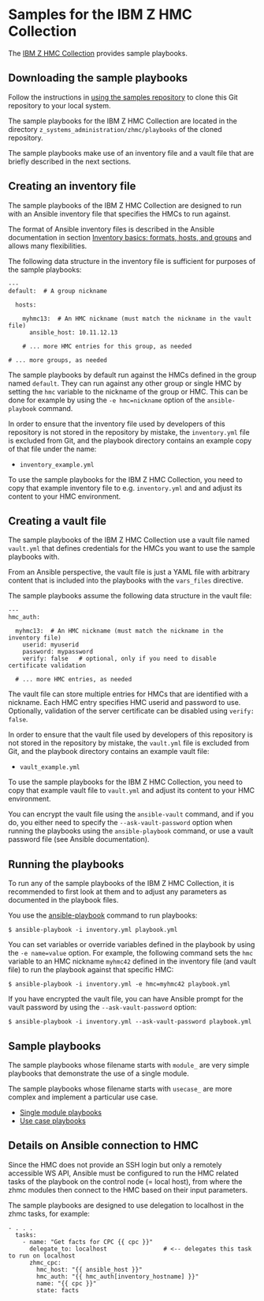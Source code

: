 # Samples for the IBM Z HMC Collection

The [IBM Z HMC Collection](https://github.com/zhmcclient/zhmc-ansible-modules)
provides sample playbooks.

## Downloading the sample playbooks

Follow the instructions in
[using the samples repository](../../meta/samples_repository/README.md)
to clone this Git repository to your local system.

The sample playbooks for the IBM Z HMC Collection are located in the
directory ``z_systems_administration/zhmc/playbooks`` of the cloned repository.

The sample playbooks make use of an inventory file and a vault file that are
briefly described in the next sections.

## Creating an inventory file

The sample playbooks of the IBM Z HMC Collection are designed to run with an
Ansible inventory file that specifies the HMCs to run against.

The format of Ansible inventory files is described in the Ansible documentation
in section
[Inventory basics: formats, hosts, and groups](https://docs.ansible.com/ansible/latest/inventory_guide/intro_inventory.html#inventory-basics-formats-hosts-and-groups) and allows
many flexibilities.

The following data structure in the inventory file is sufficient for purposes
of the sample playbooks:

```
---
default:  # A group nickname

  hosts:

    myhmc13:  # An HMC nickname (must match the nickname in the vault file)
      ansible_host: 10.11.12.13

    # ... more HMC entries for this group, as needed

# ... more groups, as needed
```

The sample playbooks by default run against the HMCs defined in the group named
``default``. They can run against any other group or single HMC by setting the
``hmc`` variable to the nickname of the group or HMC. This can be done for
example by using the ``-e hmc=nickname`` option of the ``ansible-playbook``
command.

In order to ensure that the inventory file used by developers of this repository
is not stored in the repository by mistake, the ``inventory.yml`` file is excluded
from Git, and the playbook directory contains an example copy of that file under
the name:

* ``inventory_example.yml``

To use the sample playbooks for the IBM Z HMC Collection, you need to copy that
example inventory file to e.g. ``inventory.yml`` and and adjust its content to
your HMC environment.

## Creating a vault file

The sample playbooks of the IBM Z HMC Collection use a vault file named
``vault.yml`` that defines credentials for the HMCs you want to use the sample
playbooks with.

From an Ansible perspective, the vault file is just a YAML file with arbitrary
content that is included into the playbooks with the ``vars_files`` directive.

The sample playbooks assume the following data structure in the vault file:

```
---
hmc_auth:

  myhmc13:  # An HMC nickname (must match the nickname in the inventory file)
    userid: myuserid
    password: mypassword
    verify: false   # optional, only if you need to disable certificate validation

  # ... more HMC entries, as needed
```

The vault file can store multiple entries for HMCs that are identified with a
nickname. Each HMC entry specifies HMC userid and password to use. Optionally,
validation of the server certificate can be disabled using ``verify: false``.

In order to ensure that the vault file used by developers of this repository
is not stored in the repository by mistake, the ``vault.yml`` file is excluded
from Git, and the playbook directory contains an example vault file:

* ``vault_example.yml``

To use the sample playbooks for the IBM Z HMC Collection, you need to copy that
example vault file to ``vault.yml`` and adjust its content to your HMC
environment.

You can encrypt the vault file using the ``ansible-vault`` command, and if you
do, you either need to specify the ``--ask-vault-password`` option when
running the playbooks using the ``ansible-playbook`` command, or use a vault
password file (see Ansible documentation).

## Running the playbooks

To run any of the sample playbooks of the IBM Z HMC Collection, it is
recommended to first look at them and to adjust any parameters as documented in
the playbook files.

You use the
[ansible-playbook](https://docs.ansible.com/ansible/latest/cli/ansible-playbook.html)
command to run playbooks:

```
$ ansible-playbook -i inventory.yml playbook.yml
```

You can set variables or override variables defined in the playbook by using
the ``-e name=value`` option. For example, the following command sets the ``hmc``
variable to an HMC nickname ``myhmc42`` defined in the inventory file (and vault
file) to run the playbook against that specific HMC:

```
$ ansible-playbook -i inventory.yml -e hmc=myhmc42 playbook.yml
```

If you have encrypted the vault file, you can have Ansible prompt for the
vault password by using the ``--ask-vault-password`` option:

```
$ ansible-playbook -i inventory.yml --ask-vault-password playbook.yml
```

## Sample playbooks

The sample playbooks whose filename starts with ``module_`` are very simple
playbooks that demonstrate the use of a single module.

The sample playbooks whose filename starts with ``usecase_`` are more complex
and implement a particular use case.

* [Single module playbooks](docs/module_playbooks.md)
* [Use case playbooks](docs/usecase_playbooks.md)

## Details on Ansible connection to HMC

Since the HMC does not provide an SSH login but only a remotely accessible WS API,
Ansible must be configured to run the HMC related tasks of the playbook on the
control node (= local host), from where the zhmc modules then connect to the HMC
based on their input parameters.

The sample playbooks are designed to use delegation to localhost in the zhmc
tasks, for example:

```
- . . .
  tasks:
    - name: "Get facts for CPC {{ cpc }}"
      delegate_to: localhost                # <-- delegates this task to run on localhost
      zhmc_cpc:
        hmc_host: "{{ ansible_host }}"
        hmc_auth: "{{ hmc_auth[inventory_hostname] }}"
        name: "{{ cpc }}"
        state: facts
```
